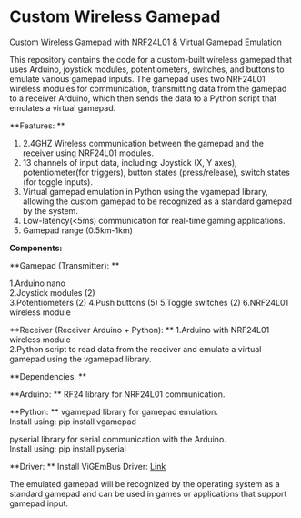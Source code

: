# Custom Wireless Gamepad

Custom Wireless Gamepad with NRF24L01 & Virtual Gamepad Emulation

This repository contains the code for a custom-built wireless gamepad that uses Arduino, joystick modules, potentiometers, switches, and buttons to emulate various gamepad inputs. The gamepad uses two NRF24L01 wireless modules for communication, transmitting data from the gamepad to a receiver Arduino, which then sends the data to a Python script that emulates a virtual gamepad.


**Features: ** 
1. 2.4GHZ Wireless communication between the gamepad and the receiver using NRF24L01 modules.  
2. 13 channels of input data, including: Joystick (X, Y axes), potentiometer(for triggers), button states (press/release), switch states (for toggle inputs).  
3. Virtual gamepad emulation in Python using the vgamepad library, allowing the custom gamepad to be recognized as a standard gamepad by the system.  
4. Low-latency(<5ms) communication for real-time gaming applications.    
5. Gamepad range (0.5km-1km)     


**Components:**

**Gamepad (Transmitter):   **

1.Arduino nano   
2.Joystick modules (2)   
3.Potentiometers (2)
4.Push buttons (5)
5.Toggle switches (2)
6.NRF24L01 wireless module

**Receiver (Receiver Arduino + Python):  **
1.Arduino with NRF24L01 wireless module  
2.Python script to read data from the receiver and emulate a virtual gamepad using the vgamepad library.  

**Dependencies:   **  

**Arduino:  **
RF24 library for NRF24L01 communication.  

**Python:  **
vgamepad library for gamepad emulation.  
Install using: pip install vgamepad  

pyserial library for serial communication with the Arduino.  
Install using: pip install pyserial  

**Driver:  **
Install ViGEmBus Driver: [Link](https://github.com/nefarius/ViGEmBus/releases/tag/v1.22.0)  


The emulated gamepad will be recognized by the operating system as a standard gamepad and can be used in games or applications that support gamepad input.
